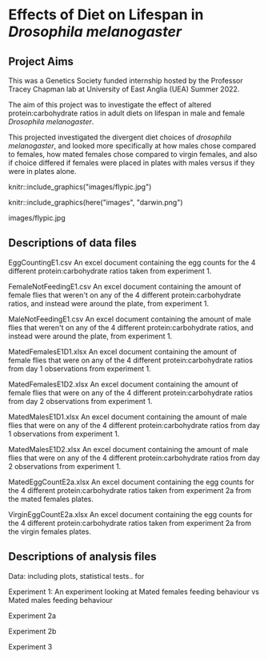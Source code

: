 # Effects of Diet on Lifespan in *Drosophila melanogaster*

## Project Aims

This was a Genetics Society funded internship hosted by the Professor Tracey Chapman lab at University of East Anglia (UEA) Summer 2022. 

The aim of this project was to investigate the effect of altered protein:carbohydrate ratios in adult diets on lifespan in male and female *Drosophila melanogaster*. 

This projected investigated the divergent diet choices of *drosophila melanogaster*, and looked more specifically at how males chose compared to females, how mated females chose compared to virgin females, and also if choice differed if females were placed in plates with males versus if they were in plates alone. 

knitr::include_graphics("images/flypic.jpg")

knitr::include_graphics(here("images", "darwin.png")


images/flypic.jpg


## Descriptions of data files

EggCountingE1.csv
An excel document containing the egg counts for the 4 different protein:carbohydrate ratios taken from experiment 1. 

FemaleNotFeedingE1.csv 
An excel document containing the amount of female flies that weren't on any of the 4 different protein:carbohydrate ratios, and instead were around the plate, from experiment 1.  

MaleNotFeedingE1.csv 
An excel document containing the amount of male flies that weren't on any of the 4 different protein:carbohydrate ratios, and instead were around the plate, from experiment 1. 

MatedFemalesE1D1.xlsx 
An excel document containing the amount of female flies that were on any of the 4 different protein:carbohydrate ratios from day 1 observations from experiment 1.

MatedFemalesE1D2.xlsx 
An excel document containing the amount of female flies that were on any of the 4 different protein:carbohydrate ratios from day 2 observations from experiment 1.

MatedMalesE1D1.xlsx 
An excel document containing the amount of male flies that were on any of the 4 different protein:carbohydrate ratios from day 1 observations from experiment 1.

MatedMalesE1D2.xlsx 
An excel document containing the amount of male flies that were on any of the 4 different protein:carbohydrate ratios from day 2 observations from experiment 1.

MatedEggCountE2a.xlsx 
An excel document containing the egg counts for the 4 different protein:carbohydrate ratios taken from experiment 2a from the mated females plates. 

VirginEggCountE2a.xlsx 
An excel document containing the egg counts for the 4 different protein:carbohydrate ratios taken from experiment 2a from the virgin females plates. 





## Descriptions of analysis files
 
Data: including plots, statistical tests.. for 

Experiment 1: 
An experiment looking at Mated females feeding behaviour vs Mated males feeding behaviour 

Experiment 2a

Experiment 2b

Experiment 3 

